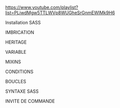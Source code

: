 https://www.youtube.com/playlist?list=PLjwdMgw5TTLWVp8WUGheSrGnmEWIMk9H6


Installation SASS

IMBRICATION

HERITAGE

VARIABLE

MIXINS

CONDITIONS

BOUCLES

SYNTAXE SASS

INVITE DE COMMANDE
